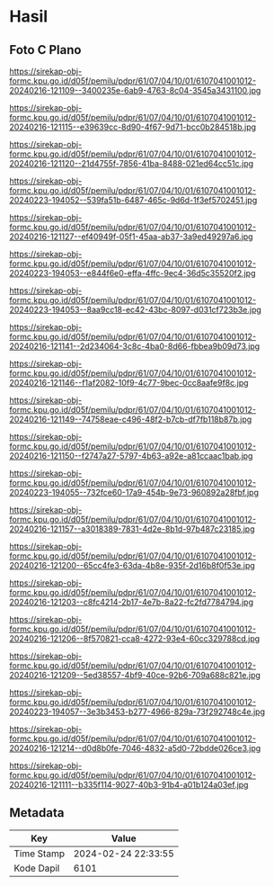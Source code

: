 # Hasil

## Foto C Plano

https://sirekap-obj-formc.kpu.go.id/d05f/pemilu/pdpr/61/07/04/10/01/6107041001012-20240216-121109--3400235e-6ab9-4763-8c04-3545a3431100.jpg

https://sirekap-obj-formc.kpu.go.id/d05f/pemilu/pdpr/61/07/04/10/01/6107041001012-20240216-121115--e39639cc-8d90-4f67-9d71-bcc0b284518b.jpg

https://sirekap-obj-formc.kpu.go.id/d05f/pemilu/pdpr/61/07/04/10/01/6107041001012-20240216-121120--21d4755f-7856-41ba-8488-021ed64cc51c.jpg

https://sirekap-obj-formc.kpu.go.id/d05f/pemilu/pdpr/61/07/04/10/01/6107041001012-20240223-194052--539fa51b-6487-465c-9d6d-1f3ef5702451.jpg

https://sirekap-obj-formc.kpu.go.id/d05f/pemilu/pdpr/61/07/04/10/01/6107041001012-20240216-121127--ef40949f-05f1-45aa-ab37-3a9ed49297a6.jpg

https://sirekap-obj-formc.kpu.go.id/d05f/pemilu/pdpr/61/07/04/10/01/6107041001012-20240223-194053--e844f6e0-effa-4ffc-9ec4-36d5c35520f2.jpg

https://sirekap-obj-formc.kpu.go.id/d05f/pemilu/pdpr/61/07/04/10/01/6107041001012-20240223-194053--8aa9cc18-ec42-43bc-8097-d031cf723b3e.jpg

https://sirekap-obj-formc.kpu.go.id/d05f/pemilu/pdpr/61/07/04/10/01/6107041001012-20240216-121141--2d234064-3c8c-4ba0-8d66-fbbea9b09d73.jpg

https://sirekap-obj-formc.kpu.go.id/d05f/pemilu/pdpr/61/07/04/10/01/6107041001012-20240216-121146--f1af2082-10f9-4c77-9bec-0cc8aafe9f8c.jpg

https://sirekap-obj-formc.kpu.go.id/d05f/pemilu/pdpr/61/07/04/10/01/6107041001012-20240216-121149--74758eae-c496-48f2-b7cb-df7fb118b87b.jpg

https://sirekap-obj-formc.kpu.go.id/d05f/pemilu/pdpr/61/07/04/10/01/6107041001012-20240216-121150--f2747a27-5797-4b63-a92e-a81ccaac1bab.jpg

https://sirekap-obj-formc.kpu.go.id/d05f/pemilu/pdpr/61/07/04/10/01/6107041001012-20240223-194055--732fce60-17a9-454b-9e73-960892a28fbf.jpg

https://sirekap-obj-formc.kpu.go.id/d05f/pemilu/pdpr/61/07/04/10/01/6107041001012-20240216-121157--a3018389-7831-4d2e-8b1d-97b487c23185.jpg

https://sirekap-obj-formc.kpu.go.id/d05f/pemilu/pdpr/61/07/04/10/01/6107041001012-20240216-121200--65cc4fe3-63da-4b8e-935f-2d16b8f0f53e.jpg

https://sirekap-obj-formc.kpu.go.id/d05f/pemilu/pdpr/61/07/04/10/01/6107041001012-20240216-121203--c8fc4214-2b17-4e7b-8a22-fc2fd7784794.jpg

https://sirekap-obj-formc.kpu.go.id/d05f/pemilu/pdpr/61/07/04/10/01/6107041001012-20240216-121206--8f570821-cca8-4272-93e4-60cc329788cd.jpg

https://sirekap-obj-formc.kpu.go.id/d05f/pemilu/pdpr/61/07/04/10/01/6107041001012-20240216-121209--5ed38557-4bf9-40ce-92b6-709a688c821e.jpg

https://sirekap-obj-formc.kpu.go.id/d05f/pemilu/pdpr/61/07/04/10/01/6107041001012-20240223-194057--3e3b3453-b277-4966-829a-73f292748c4e.jpg

https://sirekap-obj-formc.kpu.go.id/d05f/pemilu/pdpr/61/07/04/10/01/6107041001012-20240216-121214--d0d8b0fe-7046-4832-a5d0-72bdde026ce3.jpg

https://sirekap-obj-formc.kpu.go.id/d05f/pemilu/pdpr/61/07/04/10/01/6107041001012-20240216-121111--b335f114-9027-40b3-91b4-a01b124a03ef.jpg


## Metadata

| Key        | Value               |
| ---------- | ------------------- |
| Time Stamp | 2024-02-24 22:33:55 |
| Kode Dapil | 6101                |



